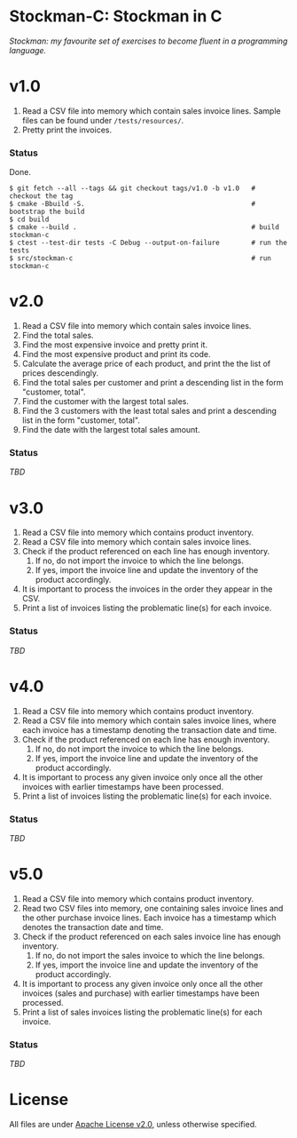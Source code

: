 # Stockman-C: Stockman in C
*Stockman: my favourite set of exercises to become fluent in a programming language.*

# v1.0
1. Read a CSV file into memory which contain sales invoice lines.  Sample files can be found under `/tests/resources/`.
2. Pretty print the invoices.

### Status ###
Done.

```
$ git fetch --all --tags && git checkout tags/v1.0 -b v1.0   # checkout the tag
$ cmake -Bbuild -S.                                          # bootstrap the build
$ cd build
$ cmake --build .                                            # build stockman-c
$ ctest --test-dir tests -C Debug --output-on-failure        # run the tests
$ src/stockman-c                                             # run stockman-c
```

# v2.0 #
1. Read a CSV file into memory which contain sales invoice lines.
2. Find the total sales.
3. Find the most expensive invoice and pretty print it.
4. Find the most expensive product and print its code.
5. Calculate the average price of each product, and print the the list of prices descendingly.
6. Find the total sales per customer and print a descending list in the form "customer, total".
7. Find the customer with the largest total sales.
8. Find the 3 customers with the least total sales and print a descending list in the form "customer, total".
9. Find the date with the largest total sales amount.

### Status ###
_TBD_

# v3.0 #
1. Read a CSV file into memory which contains product inventory.
2. Read a CSV file into memory which contain sales invoice lines.
3. Check if the product referenced on each line has enough inventory.
   1. If no, do not import the invoice to which the line belongs.
   2. If yes, import the invoice line and update the inventory of the product
      accordingly.
4. It is important to process the invoices in the order they appear in the CSV.
5. Print a list of invoices listing the problematic line(s) for each invoice.

### Status ###
_TBD_

# v4.0 #

1. Read a CSV file into memory which contains product inventory.
2. Read a CSV file into memory which contain sales invoice lines, where each invoice has a timestamp denoting the transaction date and time.
3. Check if the product referenced on each line has enough inventory.
   1. If no, do not import the invoice to which the line belongs.
   2. If yes, import the invoice line and update the inventory of the product
      accordingly.
4. It is important to process any given invoice only once all the other invoices with earlier timestamps have been processed.
5. Print a list of invoices listing the problematic line(s) for each invoice.

### Status ###
_TBD_

# v5.0 #

1. Read a CSV file into memory which contains product inventory.
2. Read two CSV files into memory, one containing sales invoice lines and the other purchase invoice lines. Each invoice has a timestamp which denotes the transaction date and time.
3. Check if the product referenced on each sales invoice line has enough inventory.
   1. If no, do not import the sales invoice to which the line belongs.
   2. If yes, import the invoice line and update the inventory of the product
      accordingly.
4. It is important to process any given invoice only once all the other invoices (sales and purchase) with earlier timestamps have been processed.
5. Print a list of sales invoices listing the problematic line(s) for each invoice.

### Status
_TBD_

# License #
All files are under [Apache License v2.0](http://www.apache.org/licenses/LICENSE-2.0), unless otherwise specified.
